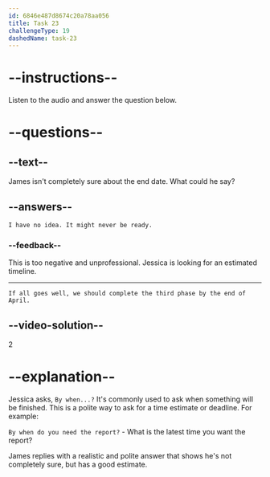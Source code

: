 ```yaml
---
id: 6846e487d8674c20a78aa056
title: Task 23
challengeType: 19
dashedName: task-23
---
```


<!-- (audio) Jessica: By when do you think we can complete the third phase? -->

<!-- SPEAKING -->

# --instructions--

Listen to the audio and answer the question below.

# --questions--

## --text--

James isn't completely sure about the end date. What could he say?

## --answers--

`I have no idea. It might never be ready.`

### --feedback--

This is too negative and unprofessional. Jessica is looking for an estimated timeline.

---

`If all goes well, we should complete the third phase by the end of April.`

## --video-solution--

2

# --explanation--

Jessica asks, `By when...?` It's commonly used to ask when something will be finished. This is a polite way to ask for a time estimate or deadline. For example:

`By when do you need the report?` - What is the latest time you want the report?

James replies with a realistic and polite answer that shows he's not completely sure, but has a good estimate.
